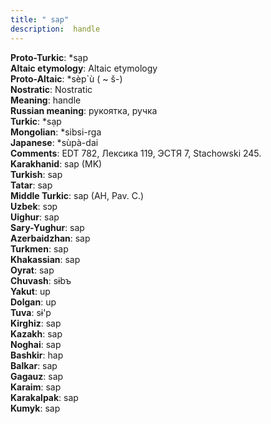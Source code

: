```yaml
---
title: " sap"
description:  handle
---
```


<strong>Proto-Turkic</strong>:  *sạp<br>
<strong>Altaic etymology</strong>:  Altaic etymology<br>
<strong> Proto-Altaic</strong>:  *sèp`ù ( ~ š-)<br>
<strong>Nostratic</strong>:  Nostratic<br>
<strong>Meaning</strong>:  handle<br>
<strong>Russian meaning</strong>:  рукоятка, ручка<br>
<strong>Turkic</strong>:  *sạp<br>
<strong>Mongolian</strong>:  *sibsi-rga<br>
<strong>Japanese</strong>:  *sùpà-dai<br>
<strong>Comments</strong>:  EDT 782, Лексика 119, ЭСТЯ 7, Stachowski 245.<br>
<strong>Karakhanid</strong>:  sap (MK)<br>
<strong>Turkish</strong>:  sap<br>
<strong>Tatar</strong>:  sap<br>
<strong>Middle Turkic</strong>:  sap (AH, Pav. C.)<br>
<strong>Uzbek</strong>:  sɔp<br>
<strong>Uighur</strong>:  sap<br>
<strong>Sary-Yughur</strong>:  sap<br>
<strong>Azerbaidzhan</strong>:  sap<br>
<strong>Turkmen</strong>:  sap<br>
<strong>Khakassian</strong>:  sap<br>
<strong>Oyrat</strong>:  sap<br>
<strong>Chuvash</strong>:  sɨbъ<br>
<strong>Yakut</strong>:  up<br>
<strong>Dolgan</strong>:  up<br>
<strong>Tuva</strong>:  sɨ'p<br>
<strong>Kirghiz</strong>:  sap<br>
<strong>Kazakh</strong>:  sap<br>
<strong>Noghai</strong>:  sap<br>
<strong>Bashkir</strong>:  hap<br>
<strong>Balkar</strong>:  sap<br>
<strong>Gagauz</strong>:  sap<br>
<strong>Karaim</strong>:  sap<br>
<strong>Karakalpak</strong>:  sap<br>
<strong>Kumyk</strong>:  sap<br>



